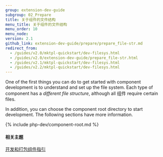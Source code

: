 ```yaml
---
group: extension-dev-guide
subgroup: 02_Prepare
title: 关于组件的文件结构
menu_title: 关于组件的文件结构
menu_order: 10
menu_node:
version: 2.1
github_link: extension-dev-guide/prepare/prepare_file-str.md
redirect_from:
  - /guides/v2.0/mktpl-quickstart/dev-filesys.html
  - /guides/v2.0/extension-dev-guide/prepare_file-str.html
  - /guides/v2.1/mktpl-quickstart/dev-filesys.html
  - /guides/v2.2/mktpl-quickstart/dev-filesys.html
---
```


One of the first things you can do to get started with component development is to understand and set up the file system. Each type of component has a *different file structure*, although all 组件 require certain files.

In addition, you can choose the component root directory to start development. The following sections have more information.

{% include php-dev/component-root.md %}

#### 相关主题
<a href="{{ page.baseurl }}/extension-dev-guide/prepare/dev-summary.html">开发和打包组件指引</a>
